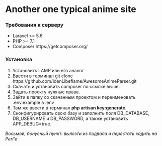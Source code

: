 <h1>Another one typical anime site</h1>

<h3>Требования к серверу</h3>
<ul>
  <li>Laravel >= 5.6</li>
  <li>PHP >= 7.1</li>
  <li>Composer https://getcomposer.org/ </li>
</ul>


<h3>Установка</h3>
<ol>
  <li>Установить LAMP или его аналог</li>
  <li>Ввести в терминал git clone https://github.com/IdenLibeflame/AwesomeAnimeParser.git</li>
  <li>Скачать и установить composer по ссылке выше.</li>
  <li>Задать проекту нужные права.</li>
  <li>Зайти в папку со скачанным проектом и переименовать .env.example в .env</li>
  <li>Там же ввести в терминал <b>php artisan key:generate</b>.</li>
  <li>Сконфигурировать свою базу и заполнить поля DB_DATABASE, DB_USERNAME и DB_PASSWORD, а также установить APP_DEBUG=true.</li>
</ol>

<i>Восьмой, бонусный пункт: вылезти из подвала и перестать кодить на Perl'e</i>
